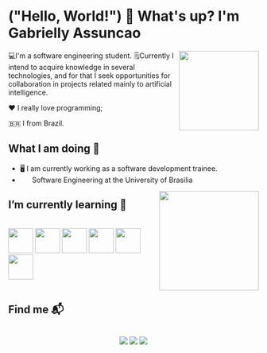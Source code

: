 # ("Hello, World!") 👋 What's up?  I'm Gabrielly Assuncao 

<img align="right" width="160"  src="https://user-images.githubusercontent.com/86726332/154110059-4b561f65-7adf-4d06-9ff0-ff967549b38f.gif" />

💻I'm a software engineering student.  🗒️Currently I intend to acquire knowledge in several technologies, and for that I seek opportunities for collaboration in projects related mainly to artificial intelligence.

❤️ I really love programming;

🇧🇷 I from Brazil.

## What I am doing 🌱

- 🖥️ I am currently working as a software development trainee.
- <img width="20" height="12" src="https://user-images.githubusercontent.com/86726332/154114165-b78f1d0b-3dc1-4c7d-a286-253126bbc3cc.png"> Software Engineering at the University of Brasilia

<img align="right" width="200" src="https://user-images.githubusercontent.com/86726332/154122617-597aede3-eae6-45a3-8d9f-57dac01176c7.gif" />

## I’m currently learning 📜 
<br>
  <div align="">
  <img width="50" src="https://cdn.jsdelivr.net/gh/devicons/devicon/icons/git/git-original.svg" />
  <img width="50" src="https://cdn.jsdelivr.net/gh/devicons/devicon/icons/ruby/ruby-original.svg" />
  <img width="50" src="https://cdn.jsdelivr.net/gh/devicons/devicon/icons/vuejs/vuejs-original.svg" />  
  <img width="50" src=" https://cdn.jsdelivr.net/gh/devicons/devicon/icons/javascript/javascript-plain.svg" />
  <img width="50" src="https://cdn.jsdelivr.net/gh/devicons/devicon/icons/rails/rails-plain.svg" /> 
  <img width="50" src="https://cdn.jsdelivr.net/gh/devicons/devicon/icons/linux/linux-original.svg" />

</div>
<br>



## Find me 📬
<br>
<div align="center">
<a href="https://www.linkedin.com/in/gabrielly-assun%C3%A7%C3%A3o-9608691b0/?originalSubdomain=br" target="_blank"><img src="https://img.shields.io/badge/-LinkedIn-%230077B5?style=for-the-badge&logo=linkedin&logoColor=white" target="_blank"></a> 
<a href="mailto:gabriellyassuncaorodrigues@gmail.com"><img src="https://img.shields.io/badge/-Gmail-%23333?style=for-the-badge&logo=gmail&logoColor=red" target="_blank"></a>
<a href="https://www.instagram.com/gabysquinn/" target="_blank"><img src="https://img.shields.io/badge/-Instagram-%23E4405F?style=for-the-badge&logo=instagram&logoColor=white" target="_blank"></a>

</div>


 